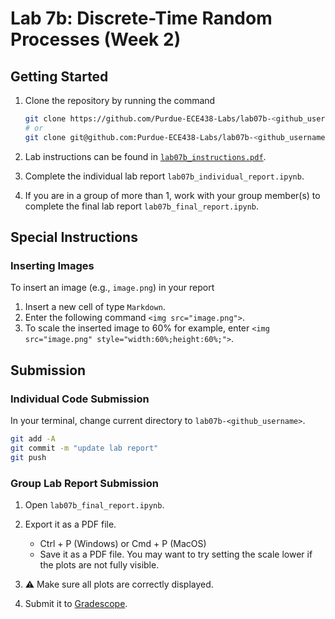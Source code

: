 # Lab 7b: Discrete-Time Random Processes (Week 2)

## Getting Started

1. Clone the repository by running the command

    ```bash
    git clone https://github.com/Purdue-ECE438-Labs/lab07b-<github_username>.git  # using web URL
    # or
    git clone git@github.com:Purdue-ECE438-Labs/lab07b-<github_username>.git  # using SSH
    ```

2. Lab instructions can be found in [`lab07b_instructions.pdf`](lab07b_instructions.pdf).

3. Complete the individual lab report `lab07b_individual_report.ipynb`.

4. If you are in a group of more than 1, work with your group member(s) to complete the final lab report `lab07b_final_report.ipynb`.

## Special Instructions

### Inserting Images

To insert an image (e.g., `image.png`) in your report
  
  1. Insert a new cell of type `Markdown`.
  2. Enter the following command `<img src="image.png">`.
  3. To scale the inserted image to 60% for example, enter `<img src="image.png" style="width:60%;height:60%;">`.

## Submission

### Individual Code Submission

In your terminal, change current directory to `lab07b-<github_username>`.

```bash
git add -A 
git commit -m "update lab report"
git push
```

### Group Lab Report Submission

1. Open `lab07b_final_report.ipynb`.

2. Export it as a PDF file.
    * Ctrl + P (Windows) or Cmd + P (MacOS)
    * Save it as a PDF file. You may want to try setting the scale lower if the plots are not fully visible.

3. ⚠️ Make sure all plots are correctly displayed.

4. Submit it to [Gradescope](https://www.gradescope.com/).
